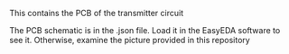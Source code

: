 This contains the PCB of the transmitter circuit 


The PCB schematic is in the .json file. Load it in the EasyEDA software to see it. Otherwise, examine the picture provided in this repository
